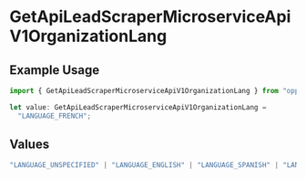 # GetApiLeadScraperMicroserviceApiV1OrganizationLang

## Example Usage

```typescript
import { GetApiLeadScraperMicroserviceApiV1OrganizationLang } from "oppulence-backend-sdk/models/operations";

let value: GetApiLeadScraperMicroserviceApiV1OrganizationLang =
  "LANGUAGE_FRENCH";
```

## Values

```typescript
"LANGUAGE_UNSPECIFIED" | "LANGUAGE_ENGLISH" | "LANGUAGE_SPANISH" | "LANGUAGE_FRENCH" | "LANGUAGE_GERMAN" | "LANGUAGE_ITALIAN" | "LANGUAGE_PORTUGUESE" | "LANGUAGE_DUTCH" | "LANGUAGE_RUSSIAN" | "LANGUAGE_CHINESE" | "LANGUAGE_JAPANESE" | "LANGUAGE_KOREAN" | "LANGUAGE_ARABIC" | "LANGUAGE_HINDI" | "LANGUAGE_GREEK" | "LANGUAGE_TURKISH"
```